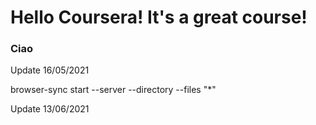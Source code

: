 <!DOCTYPE html>
<html>
<head>
	<title>Hello Coursera!</title>
</head>
<body>

<h1>Hello Coursera! It's a great course!</h1>
<h3>Ciao</h3>
	<p>Update 16/05/2021<p/>
	<p>browser-sync start --server --directory --files "*"</p>
	<p>Update 13/06/2021</p>
</body>
</html>
